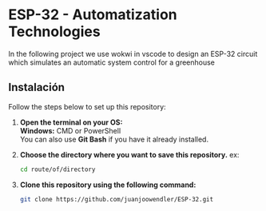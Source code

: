 # ESP-32 - Automatization Technologies
In the following project we use wokwi in vscode to design an ESP-32 circuit which simulates an automatic system control for a greenhouse

## Instalación

Follow the steps below to set up this repository:

1. **Open the terminal on your OS:**  
   **Windows:** CMD or PowerShell  
   You can also use **Git Bash** if you have it already installed.

2. **Choose the directory where you want to save this repository.** ex:  
   ```bash
   cd route/of/directory
   ```

3. **Clone this repository using the following command:**  
   ```bash
   git clone https://github.com/juanjoowendler/ESP-32.git
   ```
